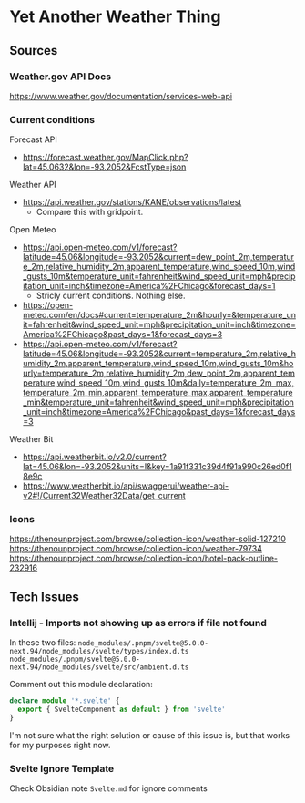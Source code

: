 # Yet Another Weather Thing

## Sources
### Weather.gov API Docs
https://www.weather.gov/documentation/services-web-api

### Current conditions
Forecast API
* https://forecast.weather.gov/MapClick.php?lat=45.0632&lon=-93.2052&FcstType=json

Weather API
* https://api.weather.gov/stations/KANE/observations/latest
  * Compare this with gridpoint.

Open Meteo
* https://api.open-meteo.com/v1/forecast?latitude=45.06&longitude=-93.2052&current=dew_point_2m,temperature_2m,relative_humidity_2m,apparent_temperature,wind_speed_10m,wind_gusts_10m&temperature_unit=fahrenheit&wind_speed_unit=mph&precipitation_unit=inch&timezone=America%2FChicago&forecast_days=1
  * Stricly current conditions. Nothing else.
* https://open-meteo.com/en/docs#current=temperature_2m&hourly=&temperature_unit=fahrenheit&wind_speed_unit=mph&precipitation_unit=inch&timezone=America%2FChicago&past_days=1&forecast_days=3
* https://api.open-meteo.com/v1/forecast?latitude=45.06&longitude=-93.2052&current=temperature_2m,relative_humidity_2m,apparent_temperature,wind_speed_10m,wind_gusts_10m&hourly=temperature_2m,relative_humidity_2m,dew_point_2m,apparent_temperature,wind_speed_10m,wind_gusts_10m&daily=temperature_2m_max,temperature_2m_min,apparent_temperature_max,apparent_temperature_min&temperature_unit=fahrenheit&wind_speed_unit=mph&precipitation_unit=inch&timezone=America%2FChicago&past_days=1&forecast_days=3

Weather Bit
* https://api.weatherbit.io/v2.0/current?lat=45.06&lon=-93.2052&units=I&key=1a91f331c39d4f91a990c26ed0f18e9c
* https://www.weatherbit.io/api/swaggerui/weather-api-v2#!/Current32Weather32Data/get_current

### Icons
https://thenounproject.com/browse/collection-icon/weather-solid-127210
https://thenounproject.com/browse/collection-icon/weather-79734
https://thenounproject.com/browse/collection-icon/hotel-pack-outline-232916

## Tech Issues

### Intellij - Imports not showing up as errors if file not found

In these two files:
`node_modules/.pnpm/svelte@5.0.0-next.94/node_modules/svelte/types/index.d.ts`
`node_modules/.pnpm/svelte@5.0.0-next.94/node_modules/svelte/src/ambient.d.ts`

Comment out this module declaration:

```typescript
declare module '*.svelte' {
  export { SvelteComponent as default } from 'svelte'
}
```

I'm not sure what the right solution or cause of this issue is, but that works for my purposes right now.

### Svelte Ignore Template

Check Obsidian note `Svelte.md` for ignore comments
